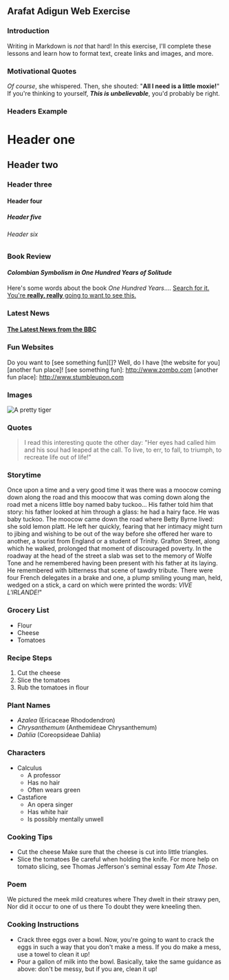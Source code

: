 ## Arafat Adigun Web Exercise

### Introduction
Writing in Markdown is _not_ that hard! In this exercise, I'll complete these lessons and learn how to format text, create links and images, and more.

### Motivational Quotes
*Of course*, she whispered. Then, she shouted: "**All I need is a little moxie!**"
If you're thinking to yourself, **_This is unbelievable_**, you'd probably be right.

### Headers Example
# Header one
## Header two
### Header three
#### Header four
##### Header five
###### Header six

### Book Review
#### *Colombian Symbolism in One Hundred Years of Solitude*
Here's some words about the book *One Hundred Years*....
[Search for it.](http://www.google.com)
[You're **really, really** going to want to see this.](http://www.dailykitten.com)

### Latest News
#### [The Latest News from **the BBC**](http://www.bbc.com/news)

### Fun Websites
Do you want to [see something fun][]?
Well, do I have [the website for you][another fun place]!
[see something fun]: http://www.zombo.com
[another fun place]: http://www.stumbleupon.com

### Images
![A pretty tiger](https://upload.wikimedia.org/wikipedia/commons/5/56/Tiger.50.jpg)

### Quotes
> I read this interesting quote the other day:
> "Her eyes had called him and his soul had leaped at the call. To live, to err, to fall, to triumph, to recreate life out of life!"

### Storytime
Once upon a time and a very good time it was there was a moocow coming down along the road and this moocow that was coming down along the road met a nicens little boy named baby tuckoo...
His father told him that story: his father looked at him through a glass: he had a hairy face.
He was baby tuckoo. The moocow came down the road where Betty Byrne lived: she sold lemon platt.
He left her quickly, fearing that her intimacy might turn to jibing and wishing to be out of the way before she offered her ware to another, a tourist from England or a student of Trinity. Grafton Street, along which he walked, prolonged that moment of discouraged poverty. In the roadway at the head of the street a slab was set to the memory of Wolfe Tone and he remembered having been present with his father at its laying. He remembered with bitterness that scene of tawdry tribute. There were four French delegates in a brake and one, a plump smiling young man, held, wedged on a stick, a card on which were printed the words: *VIVE L'IRLANDE!*"

### Grocery List
* Flour
* Cheese
* Tomatoes

### Recipe Steps
1. Cut the cheese
2. Slice the tomatoes
3. Rub the tomatoes in flour

### Plant Names
* *Azalea* (Ericaceae Rhododendron)
* *Chrysanthemum* (Anthemideae Chrysanthemum)
* *Dahlia* (Coreopsideae Dahlia)

### Characters
* Calculus
  * A professor
  * Has no hair
  * Often wears green
* Castafiore
  * An opera singer
  * Has white hair
  * Is possibly mentally unwell

### Cooking Tips
* Cut the cheese
  Make sure that the cheese is cut into little triangles.
* Slice the tomatoes
  Be careful when holding the knife. For more help on tomato slicing, see Thomas Jefferson's seminal essay *Tom Ate Those*.

### Poem
We pictured the meek mild creatures where They dwelt in their strawy pen,  
Nor did it occur to one of us there To doubt they were kneeling then.

### Cooking Instructions
* Crack three eggs over a bowl.
  Now, you're going to want to crack the eggs in such a way that you don't make a mess.
  If you do make a mess, use a towel to clean it up!
* Pour a gallon of milk into the bowl.
  Basically, take the same guidance as above: don't be messy, but if you are, clean it up!
		  
